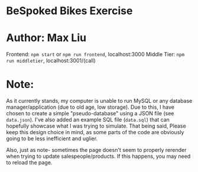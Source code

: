 # BeSpoked Bikes Exercise
# Author: Max Liu

Frontend: `npm start` or `npm run frontend`, localhost:3000
Middle Tier: `npm run middletier`, localhost:3001/(call)

# Note:
As it currently stands, my computer is unable to run MySQL or any database manager/application (due to old age, low storage). Due to this, I have chosen to create a simple "pseudo-database" using a JSON file (see `data.json`). I've also added an example SQL file (`data.sql`) that can hopefully showcase what I was trying to simulate. That being said, Please keep this design choice in mind, as some parts of the code are obviously going to be less inefficient and uglier.

Also, just as note- sometimes the page doesn't seem to properly rerender when trying to update salespeople/products. If this happens, you may need to reload the page.